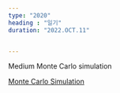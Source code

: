 ```yaml
---
type: "2020"
heading : "일기"
duration: "2022.OCT.11"


---
```

 

Medium Monte Carlo simulation

[Monte Carlo Simulation
](https://towardsdatascience.com/monte-carlo-simulation-5e58f054bebb)
